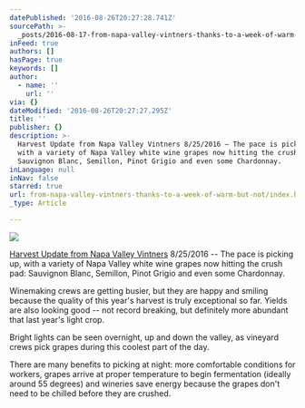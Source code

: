 ```yaml
---
datePublished: '2016-08-26T20:27:28.741Z'
sourcePath: >-
  _posts/2016-08-17-from-napa-valley-vintners-thanks-to-a-week-of-warm-but-not.md
inFeed: true
authors: []
hasPage: true
keywords: []
author:
  - name: ''
    url: ''
via: {}
dateModified: '2016-08-26T20:27:27.295Z'
title: ''
publisher: {}
description: >-
  Harvest Update from Napa Valley Vintners 8/25/2016 – The pace is picking up,
  with a variety of Napa Valley white wine grapes now hitting the crush pad:
  Sauvignon Blanc, Semillon, Pinot Grigio and even some Chardonnay.
inLanguage: null
inNav: false
starred: true
url: from-napa-valley-vintners-thanks-to-a-week-of-warm-but-not/index.html
_type: Article

---
```

![](https://the-grid-user-content.s3-us-west-2.amazonaws.com/c66e7962-af74-4128-8a30-174670bb0588.jpg)

[Harvest Update from Napa Valley Vintners][0] 8/25/2016 -- The pace is picking up, with a variety of Napa Valley white wine grapes now hitting the crush pad: Sauvignon Blanc, Semillon, Pinot Grigio and even some Chardonnay.

Winemaking crews are getting busier, but they are happy and smiling because the quality of this year's harvest is truly exceptional so far. Yields are also looking good -- not record breaking, but definitely more abundant that last year's light crop.

Bright lights can be seen overnight, up and down the valley, as vineyard crews pick grapes during this coolest part of the day.

There are many benefits to picking at night: more comfortable conditions for workers, grapes arrive at proper temperature to begin fermentation (ideally around 55 degrees) and wineries save energy because the grapes don't need to be chilled before they are crushed.

[0]: https://napavintners.com/harvest2016/